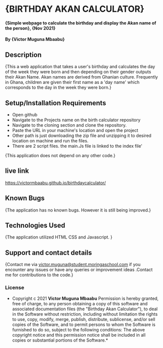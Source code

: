 # {BIRTHDAY AKAN CALCULATOR}
#### {Simple webpage to calculate the birthday and display the Akan name of the person}, {Nov 2021}
#### By **{Victor Muguna Mbaabu}**
## Description
{This  a web application that takes a user's birthday and calculates the day of the week they were born and then depending on their gender outputs their Akan Name. Akan names are derived from Ghanian culture. Frequently in Ghana, children are given their first name as a 'day name' which corresponds to the day in the week they were born.}
## Setup/Installation Requirements
* Open github 
* Navigate to the Projects name on the birth calculator repository
* Navigate to the cloning section and clone the repository.
* Paste the URL in your machine's location and open the project
* Other path is just downloading the zip file and unzipping it to desired location on machine and run the files.
* There are 2 script files. the main.Js file is linked to the index file'


{This application does not depend on any other code.}
## live link
https://victormbaabu.github.io/birthdaycalculator/

## Known Bugs
{The application has no known bugs. However it is still being improved.}
## Technologies Used
{The application utilized HTML CSS and Javascript. }
## Support and contact details
{Contact me via victor.muguna@student.moringaschool.com if you encounter any issues or have any queries or improvement ideas .Contact me for contributions to the code.}
### License
* Copyright c 2021 **Victor Muguna Mbaabu**
Permission is hereby granted, free of charge, to any person obtaining a copy of this software and associated documentation files (the "Birthday Akan Calculator"), to deal in the Software without restriction, including without limitation the rights to use, copy, modify, merge, publish, distribute, sublicense, and/or sell copies of the Software, and to permit persons to whom the Software is furnished to do so, subject to the following conditions:
The above copyright notice and this permission notice shall be included in all copies or substantial portions of the Software.*
